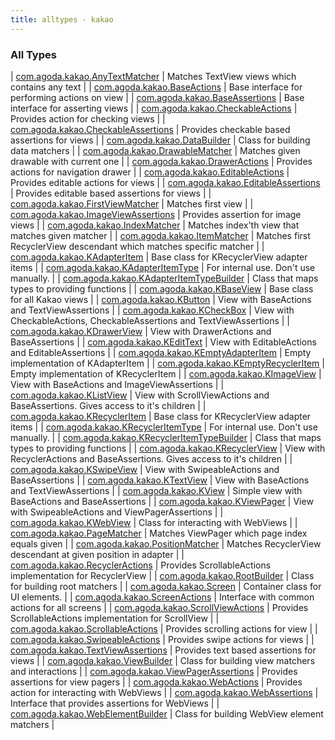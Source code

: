 ```yaml
---
title: alltypes - kakao
---
```


### All Types

| [com.agoda.kakao.AnyTextMatcher](../com.agoda.kakao/-any-text-matcher/index.html) | Matches TextView views which contains any text |
| [com.agoda.kakao.BaseActions](../com.agoda.kakao/-base-actions/index.html) | Base interface for performing actions on view |
| [com.agoda.kakao.BaseAssertions](../com.agoda.kakao/-base-assertions/index.html) | Base interface for asserting views |
| [com.agoda.kakao.CheckableActions](../com.agoda.kakao/-checkable-actions/index.html) | Provides action for checking views |
| [com.agoda.kakao.CheckableAssertions](../com.agoda.kakao/-checkable-assertions/index.html) | Provides checkable based assertions for views |
| [com.agoda.kakao.DataBuilder](../com.agoda.kakao/-data-builder/index.html) | Class for building data matchers |
| [com.agoda.kakao.DrawableMatcher](../com.agoda.kakao/-drawable-matcher/index.html) | Matches given drawable with current one |
| [com.agoda.kakao.DrawerActions](../com.agoda.kakao/-drawer-actions/index.html) | Provides actions for navigation drawer |
| [com.agoda.kakao.EditableActions](../com.agoda.kakao/-editable-actions/index.html) | Provides editable actions for views |
| [com.agoda.kakao.EditableAssertions](../com.agoda.kakao/-editable-assertions/index.html) | Provides editable based assertions for views |
| [com.agoda.kakao.FirstViewMatcher](../com.agoda.kakao/-first-view-matcher/index.html) | Matches first view |
| [com.agoda.kakao.ImageViewAssertions](../com.agoda.kakao/-image-view-assertions/index.html) | Provides assertion for image views |
| [com.agoda.kakao.IndexMatcher](../com.agoda.kakao/-index-matcher/index.html) | Matches index'th view that matches given matcher |
| [com.agoda.kakao.ItemMatcher](../com.agoda.kakao/-item-matcher/index.html) | Matches first RecyclerView descendant which matches specific matcher |
| [com.agoda.kakao.KAdapterItem](../com.agoda.kakao/-k-adapter-item/index.html) | Base class for KRecyclerView adapter items |
| [com.agoda.kakao.KAdapterItemType](../com.agoda.kakao/-k-adapter-item-type/index.html) | For internal use. Don't use manually. |
| [com.agoda.kakao.KAdapterItemTypeBuilder](../com.agoda.kakao/-k-adapter-item-type-builder/index.html) | Class that maps types to providing functions |
| [com.agoda.kakao.KBaseView](../com.agoda.kakao/-k-base-view/index.html) | Base class for all Kakao views |
| [com.agoda.kakao.KButton](../com.agoda.kakao/-k-button/index.html) | View with BaseActions and TextViewAssertions |
| [com.agoda.kakao.KCheckBox](../com.agoda.kakao/-k-check-box/index.html) | View with CheckableActions, CheckableAssertions and TextViewAssertions |
| [com.agoda.kakao.KDrawerView](../com.agoda.kakao/-k-drawer-view/index.html) | View with DrawerActions and BaseAssertions |
| [com.agoda.kakao.KEditText](../com.agoda.kakao/-k-edit-text/index.html) | View with EditableActions and EditableAssertions |
| [com.agoda.kakao.KEmptyAdapterItem](../com.agoda.kakao/-k-empty-adapter-item/index.html) | Empty implementation of KAdapterItem |
| [com.agoda.kakao.KEmptyRecyclerItem](../com.agoda.kakao/-k-empty-recycler-item/index.html) | Empty implementation of KRecyclerItem |
| [com.agoda.kakao.KImageView](../com.agoda.kakao/-k-image-view/index.html) | View with BaseActions and ImageViewAssertions |
| [com.agoda.kakao.KListView](../com.agoda.kakao/-k-list-view/index.html) | View with ScrollViewActions and BaseAssertions. Gives access to it's children |
| [com.agoda.kakao.KRecyclerItem](../com.agoda.kakao/-k-recycler-item/index.html) | Base class for KRecyclerView adapter items |
| [com.agoda.kakao.KRecyclerItemType](../com.agoda.kakao/-k-recycler-item-type/index.html) | For internal use. Don't use manually. |
| [com.agoda.kakao.KRecyclerItemTypeBuilder](../com.agoda.kakao/-k-recycler-item-type-builder/index.html) | Class that maps types to providing functions |
| [com.agoda.kakao.KRecyclerView](../com.agoda.kakao/-k-recycler-view/index.html) | View with RecyclerActions and BaseAssertions. Gives access to it's children |
| [com.agoda.kakao.KSwipeView](../com.agoda.kakao/-k-swipe-view/index.html) | View with SwipeableActions and BaseAssertions |
| [com.agoda.kakao.KTextView](../com.agoda.kakao/-k-text-view/index.html) | View with BaseActions and TextViewAssertions |
| [com.agoda.kakao.KView](../com.agoda.kakao/-k-view/index.html) | Simple view with BaseActions and BaseAssertions |
| [com.agoda.kakao.KViewPager](../com.agoda.kakao/-k-view-pager/index.html) | View with SwipeableActions and ViewPagerAssertions |
| [com.agoda.kakao.KWebView](../com.agoda.kakao/-k-web-view/index.html) | Class for interacting with WebViews |
| [com.agoda.kakao.PageMatcher](../com.agoda.kakao/-page-matcher/index.html) | Matches ViewPager which page index equals given |
| [com.agoda.kakao.PositionMatcher](../com.agoda.kakao/-position-matcher/index.html) | Matches RecyclerView descendant at given position in adapter |
| [com.agoda.kakao.RecyclerActions](../com.agoda.kakao/-recycler-actions/index.html) | Provides ScrollableActions implementation for RecyclerView |
| [com.agoda.kakao.RootBuilder](../com.agoda.kakao/-root-builder/index.html) | Class for building root matchers |
| [com.agoda.kakao.Screen](../com.agoda.kakao/-screen/index.html) | Container class for UI elements. |
| [com.agoda.kakao.ScreenActions](../com.agoda.kakao/-screen-actions/index.html) | Interface with common actions for all screens |
| [com.agoda.kakao.ScrollViewActions](../com.agoda.kakao/-scroll-view-actions/index.html) | Provides ScrollableActions implementation for ScrollView |
| [com.agoda.kakao.ScrollableActions](../com.agoda.kakao/-scrollable-actions/index.html) | Provides scrolling actions for view |
| [com.agoda.kakao.SwipeableActions](../com.agoda.kakao/-swipeable-actions/index.html) | Provides swipe actions for views |
| [com.agoda.kakao.TextViewAssertions](../com.agoda.kakao/-text-view-assertions/index.html) | Provides text based assertions for views |
| [com.agoda.kakao.ViewBuilder](../com.agoda.kakao/-view-builder/index.html) | Class for building view matchers and interactions |
| [com.agoda.kakao.ViewPagerAssertions](../com.agoda.kakao/-view-pager-assertions/index.html) | Provides assertions for view pagers |
| [com.agoda.kakao.WebActions](../com.agoda.kakao/-web-actions/index.html) | Provides action for interacting with WebViews |
| [com.agoda.kakao.WebAssertions](../com.agoda.kakao/-web-assertions/index.html) | Interface that provides assertions for WebViews |
| [com.agoda.kakao.WebElementBuilder](../com.agoda.kakao/-web-element-builder/index.html) | Class for building WebView element matchers |

